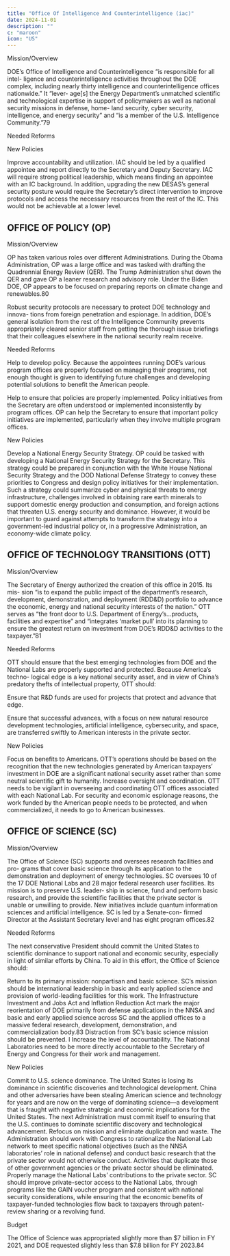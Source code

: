 ```yaml
---
title: "Office Of Intelligence And Counterintelligence (iac)"
date: 2024-11-01
description: ""
c: "maroon"
icon: "US"
---
```




Mission/Overview

DOE’s Office of Intelligence and Counterintelligence “is responsible for all intel-
ligence and counterintelligence activities throughout the DOE complex, including
nearly thirty intelligence and counterintelligence offices nationwide.” It “lever-
age[s] the Energy Department’s unmatched scientific and technological expertise
in support of policymakers as well as national security missions in defense, home-
land security, cyber security, intelligence, and energy security” and “is a member
of the U.S. Intelligence Community.”79

Needed Reforms

New Policies

Improve accountability and utilization. IAC should be led by a qualified
appointee and report directly to the Secretary and Deputy Secretary. IAC
will require strong political leadership, which means finding an appointee
with an IC background. In addition, upgrading the new DESAS’s general
security posture would require the Secretary’s direct intervention to
improve protocols and access the necessary resources from the rest of the
IC. This would not be achievable at a lower level.


## OFFICE OF POLICY (OP)

Mission/Overview

OP has taken various roles over different Administrations. During the Obama
Administration, OP was a large office and was tasked with drafting the Quadrennial
Energy Review (QER). The Trump Administration shut down the QER and gave
OP a leaner research and advisory role. Under the Biden DOE, OP appears to be
focused on preparing reports on climate change and renewables.80

Robust security protocols are necessary to protect DOE technology and innova-
tions from foreign penetration and espionage. In addition, DOE’s general isolation
from the rest of the Intelligence Community prevents appropriately cleared senior
staff from getting the thorough issue briefings that their colleagues elsewhere in
the national security realm receive.

Needed Reforms

Help to develop policy. Because the appointees running DOE’s various
program offices are properly focused on managing their programs, not
enough thought is given to identifying future challenges and developing
potential solutions to benefit the American people.

Help to ensure that policies are properly implemented. Policy
initiatives from the Secretary are often understood or implemented
inconsistently by program offices. OP can help the Secretary to ensure
that important policy initiatives are implemented, particularly when they
involve multiple program offices.

New Policies

Develop a National Energy Security Strategy. OP could be tasked with
developing a National Energy Security Strategy for the Secretary. This strategy
could be prepared in conjunction with the White House National Security
Strategy and the DOD National Defense Strategy to convey these priorities
to Congress and design policy initiatives for their implementation. Such a
strategy could summarize cyber and physical threats to energy infrastructure,
challenges involved in obtaining rare earth minerals to support domestic
energy production and consumption, and foreign actions that threaten U.S.
energy security and dominance. However, it would be important to guard
against attempts to transform the strategy into a government-led industrial
policy or, in a progressive Administration, an economy-wide climate policy.

## OFFICE OF TECHNOLOGY TRANSITIONS (OTT)

Mission/Overview

The Secretary of Energy authorized the creation of this office in 2015. Its mis-
sion “is to expand the public impact of the department’s research, development,
demonstration, and deployment (RDD&D) portfolio to advance the economic,
energy and national security interests of the nation.” OTT serves as “the front door
to U.S. Department of Energy’s...products, facilities and expertise” and “integrates
‘market pull’ into its planning to ensure the greatest return on investment from
DOE’s RDD&D activities to the taxpayer.”81

Needed Reforms

OTT should ensure that the best emerging technologies from DOE and the
National Labs are properly supported and protected. Because America’s techno-
logical edge is a key national security asset, and in view of China’s predatory thefts
of intellectual property, OTT should:


Ensure that R&D funds are used for projects that protect and
advance that edge.

Ensure that successful advances, with a focus on new natural
resource development technologies, artificial intelligence,
cybersecurity, and space, are transferred swiftly to American
interests in the private sector.

New Policies

Focus on benefits to Americans. OTT’s operations should be based on
the recognition that the new technologies generated by American taxpayers’
investment in DOE are a significant national security asset rather than some
neutral scientific gift to humanity.
Increase oversight and coordination. OTT needs to be vigilant in
overseeing and coordinating OTT offices associated with each National
Lab. For security and economic espionage reasons, the work funded by the
American people needs to be protected, and when commercialized, it needs
to go to American businesses.


## OFFICE OF SCIENCE (SC)

Mission/Overview

The Office of Science (SC) supports and oversees research facilities and pro-
grams that cover basic science through its application to the demonstration and
deployment of energy technologies. SC oversees 10 of the 17 DOE National Labs
and 28 major federal research user facilities. Its mission is to preserve U.S. leader-
ship in science, fund and perform basic research, and provide the scientific facilities
that the private sector is unable or unwilling to provide. New initiatives include
quantum information sciences and artificial intelligence. SC is led by a Senate-con-
firmed Director at the Assistant Secretary level and has eight program offices.82

Needed Reforms

The next conservative President should commit the United States to scientific
dominance to support national and economic security, especially in light of similar
efforts by China. To aid in this effort, the Office of Science should:

Return to its primary mission: nonpartisan and basic science. SC’s
mission should be international leadership in basic and early applied science
and provision of world-leading facilities for this work. The Infrastructure
Investment and Jobs Act and Inflation Reduction Act mark the major reorientation of DOE primarily from defense applications in the NNSA and
basic and early applied science across SC and the applied offices to a massive
federal research, development, demonstration, and commercialization body.83
Distraction from SC’s basic science mission should be prevented.
l
Increase the level of accountability. The National Laboratories need to
be more directly accountable to the Secretary of Energy and Congress for
their work and management.

New Policies

Commit to U.S. science dominance. The United States is losing its
dominance in scientific discoveries and technological development. China
and other adversaries have been stealing American science and technology
for years and are now on the verge of dominating science—a development that
is fraught with negative strategic and economic implications for the United
States. The next Administration must commit itself to ensuring that the U.S.
continues to dominate scientific discovery and technological advancement.
Refocus on mission and eliminate duplication and waste. The
Administration should work with Congress to rationalize the National Lab
network to meet specific national objectives (such as the NNSA laboratories’
role in national defense) and conduct basic research that the private sector
would not otherwise conduct. Activities that duplicate those of other
government agencies or the private sector should be eliminated.
Properly manage the National Labs’ contributions to the private
sector. SC should improve private-sector access to the National Labs,
through programs like the GAIN voucher program and consistent with
national security considerations, while ensuring that the economic benefits
of taxpayer-funded technologies flow back to taxpayers through patent-
review sharing or a revolving fund.

Budget

The Office of Science was appropriated slightly more than $7 billion in FY 2021,
and DOE requested slightly less than $7.8 billion for FY 2023.84


